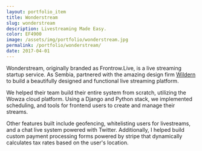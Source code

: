 ```yaml
---
layout: portfolio_item
title: Wonderstream
slug: wonderstream
description: Livestreaming Made Easy.
color: EF4900
image: /assets/img/portfolio/wonderstream.jpg
permalink: /portfolio/wonderstream/
date: 2017-04-01
---
```


Wonderstream, originally branded as Frontrow.Live, is a live streaming startup service. As Sembia, partnered with the amazing design firm [Wildern](http://hellowildern.com) to build a beautifully designed and functional live streaming platform.

We helped their team build their entire system from scratch, utilizing the Wowza cloud platform. Using a Django and Python stack, we implemented scheduling, and tools for frontend users to create and manage their streams.

Other features built include geofencing, whitelisting users for livestreams, and a chat live system powered with Twitter. Additionally, I helped build custom payment processing forms powered by stripe that dynamically calculates tax rates based on the user's location.
